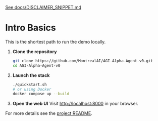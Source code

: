 [See docs/DISCLAIMER_SNIPPET.md](DISCLAIMER_SNIPPET.md)

# Intro Basics

This is the shortest path to run the demo locally.

1. **Clone the repository**
   ```bash
   git clone https://github.com/MontrealAI/AGI-Alpha-Agent-v0.git
   cd AGI-Alpha-Agent-v0
   ```
2. **Launch the stack**
   ```bash
   ./quickstart.sh
   # or using Docker
   docker compose up --build
   ```
3. **Open the web UI**
   Visit [http://localhost:8000](http://localhost:8000) in your browser.

For more details see the [project README](https://github.com/MontrealAI/AGI-Alpha-Agent-v0/blob/main/README.md).
